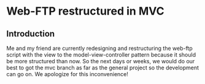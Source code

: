 Web-FTP restructured in MVC
===========================

Introduction
------------

Me and my friend are currently redesigning and restructuring the web-ftp script with the view to the model-view-controller pattern because it should be more structured than now. So the next days or weeks, we would do our best to got the mvc branch as far as the general project so the development can go on. We apologize for this inconvenience!